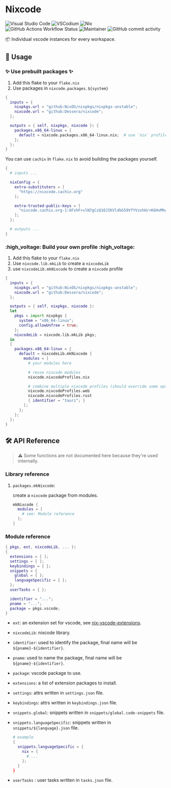 # Nixcode

![Visual Studio Code](https://custom-icon-badges.demolab.com/badge/Visual%20Studio%20Code-0078d7.svg?logo=vsc&logoColor=white)
![VSCodium](https://img.shields.io/badge/VSCodium-2F80ED?logo=vscodium&logoColor=fff)
![Nix](https://img.shields.io/badge/Nix-5277C3?logo=nixos&logoColor=fff)
![GitHub Actions Workflow Status](https://img.shields.io/github/actions/workflow/status/Dessera/nixcode/cachix.yml)
![Maintainer](https://img.shields.io/badge/maintainer-Dessera-red)
![GitHub commit activity](https://img.shields.io/github/commit-activity/m/Dessera/nixcode)


:package: Individual vscode instances for every workspace.

## :compass: Usage

### :sparkles: Use prebuilt packages :sparkles:

1. Add this flake to your `flake.nix`
2. Use packages in `nixcode.packages.${system}`

```nix
{
  inputs = {
    nixpkgs.url = "github:NixOS/nixpkgs/nixpkgs-unstable";
    nixcode.url = "github:Dessera/nixcode";
  };

  outputs = { self, nixpkgs, nixcode }: {
    packages.x86_64-linux = {
      default = nixcode.packages.x86_64-linux.nix;  # use `nix` profile
    };
  };
}
```

You can use `cachix` in `flake.nix` to avoid building the packages yourself.

```nix
{
  # inputs ...

  nixConfig = {
    extra-substituters = [
      "https://nixcode.cachix.org"
    ];

    extra-trusted-public-keys = [
      "nixcode.cachix.org-1:6FvhF+vlN7gCzQ10JIKVldbG59VfYVzxhH/+KGHvMhw="
    ];
  };

  # outputs ...
}
```

### :high_voltage: Build your own profile :high_voltage:

1. Add this flake to your `flake.nix`
2. Use `nixcode.lib.mkLib` to create a `nixcodeLib`
3. use `nixcodeLib.mkNixcode` to create a `nixcode` profile

```nix
{
  inputs = {
    nixpkgs.url = "github:NixOS/nixpkgs/nixpkgs-unstable";
    nixcode.url = "github:Dessera/nixcode";
  };

  outputs = { self, nixpkgs, nixcode }: 
  let
    pkgs = import nixpkgs {
      system = "x86_64-linux";
      config.allowUnfree = true;
    };
    nixcodeLib = nixcode.lib.mkLib pkgs;
  in
  {
    packages.x86_64-linux = {
      default = nixcodeLib.mkNixcode {
        modules = [
          # your modules here

          # reuse nixcode modules
          nixcode.nixcodeProfiles.nix

          # combine multiple nixcode profiles (should override some options to avoid conflicts)
          nixcode.nixcodeProfiles.web
          nixcode.nixcodeProfiles.rust
          { identifier = "tauri"; }
        ];
      };
    };
  };
}
```

## :hammer_and_wrench: API Reference

> :warning: Some functions are not documented here because they're used internally.

### Library reference

1. `packages.mkNixcode`: 
   
    create a `nixcode` package from modules.

    ```nix
    mkNixcode {
      modules = [ 
        # see: Module reference
      ];
    }
    ```

### Module reference

```nix
{ pkgs, ext, nixcodeLib, ... }:
{
  extensions = [ ];
  settings = [ ];
  keybindings = { };
  snippets = {
    global = { };
    languageSpecific = { };
  };
  userTasks = { };

  identifier = "...";
  pname = "...";
  package = pkgs.vscode;
}
```

- `ext`: an extension set for vscode, see [nix-vscode-extensions](https://github.com/nix-community/nix-vscode-extensions).

- `nixcodeLib`: nixcode library.

- `identifier`: used to identify the package, final name will be `${pname}-${identifier}`.

- `pname`: used to name the package, final name will be `${pname}-${identifier}`.

- `package`: vscode package to use.

- `extensions`: a list of extension packages to install.

- `settings`: attrs written in `settings.json` file.

- `keybindings`: attrs written in `keybindings.json` file.

- `snippets.global`: snippets written in `snippets/global.code-snippets` file.

- `snippets.languageSpecific`: snippets written in `snippets/${language}.json` file.

  ```nix
  # example
  {
    snippets.languageSpecific = {
      nix = {
        # ...
      };
    }
  }
  ```

- `userTasks` : user tasks written in `tasks.json` file.
